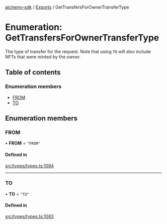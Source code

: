 [alchemy-sdk](../README.md) / [Exports](../modules.md) / GetTransfersForOwnerTransferType

# Enumeration: GetTransfersForOwnerTransferType

The type of transfer for the request. Note that using `TO` will also include
NFTs that were minted by the owner.

## Table of contents

### Enumeration members

- [FROM](GetTransfersForOwnerTransferType.md#from)
- [TO](GetTransfersForOwnerTransferType.md#to)

## Enumeration members

### FROM

• **FROM** = `"FROM"`

#### Defined in

[src/types/types.ts:1084](https://github.com/alchemyplatform/alchemy-sdk-js/blob/8dc500a/src/types/types.ts#L1084)

___

### TO

• **TO** = `"TO"`

#### Defined in

[src/types/types.ts:1083](https://github.com/alchemyplatform/alchemy-sdk-js/blob/8dc500a/src/types/types.ts#L1083)
